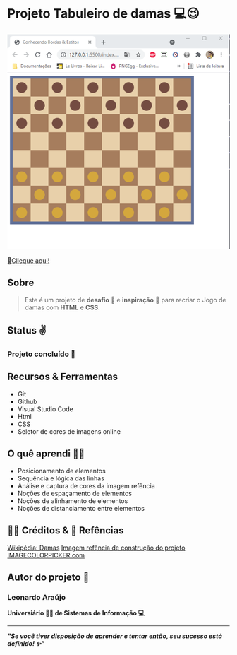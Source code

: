 <h1>Projeto Tabuleiro de damas 💻😉</h1>

<img src="notas/jogo-dama.png">

<a href="https://araujoleonardo310.github.io/jogo-de-damas/">🔗Clieque aqui!</a>

## Sobre

> Este é um projeto de **desafio** :cartwheeling: e **inspiração** 🤩 para recriar o Jogo de damas com  **HTML** e **CSS**.

## Status ✌️

### Projeto concluído 🚀

## Recursos & Ferramentas 

* Git<br>
* Github<br>
* Visual Studio Code<br>
* Html<br>
* CSS
* Seletor de cores de imagens online

## O quê aprendi 🧑‍💻

* Posicionamento de elementos
* Sequência e lógica das linhas
* Análise e captura de cores da imagem refência
* Noções de espaçamento de elementos
* Noções de alinhamento de elementos
* Noções de distanciamento entre elementos

## 🐧🖖 Créditos & 🔗 Refências 

[Wikipédia: Damas](https://pt.wikipedia.org/wiki/Damas)
[Imagem refência de construção do projeto](https://pt.wikipedia.org/wiki/Damas#/media/Ficheiro:International_draughts.jpg)
[IMAGECOLORPICKER.com](https://imagecolorpicker.com/pt-pt)


## Autor do projeto 👊

### Leonardo Araújo <br>
**Universiário 🧑‍🎓 de Sistemas de Informação 💻**
<hr>

***"Se você tiver disposição de aprender e tentar então, seu sucesso está definido! ✨"*** 

